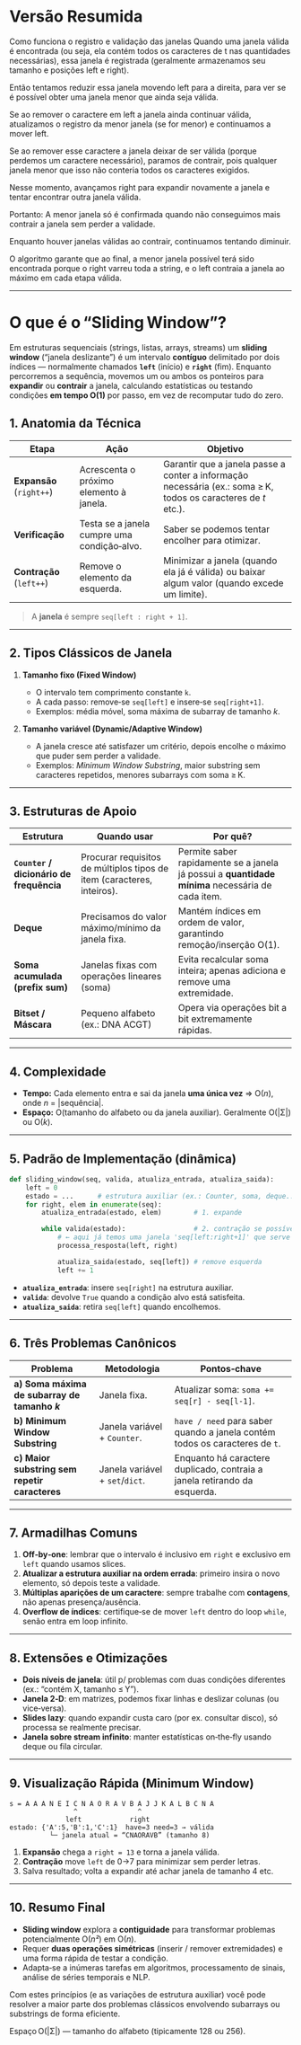 # Versão Resumida
Como funciona o registro e validação das janelas
Quando uma janela válida é encontrada (ou seja, ela contém todos os caracteres de t nas quantidades necessárias), essa janela é registrada (geralmente armazenamos seu tamanho e posições left e right).

Então tentamos reduzir essa janela movendo left para a direita, para ver se é possível obter uma janela menor que ainda seja válida.

Se ao remover o caractere em left a janela ainda continuar válida, atualizamos o registro da menor janela (se for menor) e continuamos a mover left.

Se ao remover esse caractere a janela deixar de ser válida (porque perdemos um caractere necessário), paramos de contrair, pois qualquer janela menor que isso não conteria todos os caracteres exigidos.

Nesse momento, avançamos right para expandir novamente a janela e tentar encontrar outra janela válida.

Portanto:
A menor janela só é confirmada quando não conseguimos mais contrair a janela sem perder a validade.

Enquanto houver janelas válidas ao contrair, continuamos tentando diminuir.

O algoritmo garante que ao final, a menor janela possível terá sido encontrada porque o right varreu toda a string, e o left contraia a janela ao máximo em cada etapa válida.

---

# O que é o “Sliding Window”?

Em estruturas sequenciais (strings, listas, arrays, streams) um **sliding window** (“janela deslizante”) é um intervalo **contíguo** delimitado por dois índices — normalmente chamados **`left`** (início) e **`right`** (fim).
Enquanto percorremos a sequência, movemos um ou ambos os ponteiros para **expandir** ou **contrair** a janela, calculando estatísticas ou testando condições **em tempo O(1)** por passo, em vez de recomputar tudo do zero.

## 1. Anatomia da Técnica

| Etapa                    | Ação                                        | Objetivo                                                                                                       |
| ------------------------ | ------------------------------------------- | -------------------------------------------------------------------------------------------------------------- |
| **Expansão** (`right++`) | Acrescenta o próximo elemento à janela.     | Garantir que a janela passe a conter a informação necessária (ex.: soma ≥ K, todos os caracteres de *t* etc.). |
| **Verificação**          | Testa se a janela cumpre uma condição‐alvo. | Saber se podemos tentar encolher para otimizar.                                                                |
| **Contração** (`left++`) | Remove o elemento da esquerda.              | Minimizar a janela (quando ela já é válida) ou baixar algum valor (quando excede um limite).                   |

> A **janela** é sempre `seq[left : right + 1]`.

---

## 2. Tipos Clássicos de Janela

1. **Tamanho fixo (Fixed Window)**

   * O intervalo tem comprimento constante `k`.
   * A cada passo: remove‐se `seq[left]` e insere‐se `seq[right+1]`.
   * Exemplos: média móvel, soma máxima de subarray de tamanho *k*.

2. **Tamanho variável (Dynamic/Adaptive Window)**

   * A janela cresce até satisfazer um critério, depois encolhe o máximo que puder sem perder a validade.
   * Exemplos: *Minimum Window Substring*, maior substring sem caracteres repetidos, menores subarrays com soma ≥ K.

---

## 3. Estruturas de Apoio

| Estrutura                                | Quando usar                                                            | Por quê?                                                                                         |
| ---------------------------------------- | ---------------------------------------------------------------------- | ------------------------------------------------------------------------------------------------ |
| **`Counter` / dicionário de frequência** | Procurar requisitos de múltiplos tipos de item (caracteres, inteiros). | Permite saber rapidamente se a janela já possui a **quantidade mínima** necessária de cada item. |
| **Deque**                                | Precisamos do valor máximo/mínimo da janela fixa.                      | Mantém índices em ordem de valor, garantindo remoção/inserção O(1).                              |
| **Soma acumulada (prefix sum)**          | Janelas fixas com operações lineares (soma)                            | Evita recalcular soma inteira; apenas adiciona e remove uma extremidade.                         |
| **Bitset / Máscara**                     | Pequeno alfabeto (ex.: DNA ACGT)                                       | Opera via operações bit a bit extremamente rápidas.                                              |

---

## 4. Complexidade

* **Tempo:**
  Cada elemento entra e sai da janela **uma única vez** ⇒ O(*n*), onde *n* = |sequência|.
* **Espaço:**
  O(tamanho do alfabeto ou da janela auxiliar). Geralmente O(|Σ|) ou O(*k*).

---

## 5. Padrão de Implementação (dinâmica)

```python
def sliding_window(seq, valida, atualiza_entrada, atualiza_saida):
    left = 0
    estado = ...      # estrutura auxiliar (ex.: Counter, soma, deque...)
    for right, elem in enumerate(seq):
        atualiza_entrada(estado, elem)        # 1. expande

        while valida(estado):                 # 2. contração se possível
            # ← aqui já temos uma janela 'seq[left:right+1]' que serve
            processa_resposta(left, right)

            atualiza_saida(estado, seq[left]) # remove esquerda
            left += 1
```

* **`atualiza_entrada`**: insere `seq[right]` na estrutura auxiliar.
* **`valida`**: devolve `True` quando a condição alvo está satisfeita.
* **`atualiza_saida`**: retira `seq[left]` quando encolhemos.

---

## 6. Três Problemas Canônicos

| Problema                                      | Metodologia                     | Pontos‑chave                                                                |
| --------------------------------------------- | ------------------------------- | --------------------------------------------------------------------------- |
| **a) Soma máxima de subarray de tamanho *k*** | Janela fixa.                    | Atualizar soma: `soma += seq[r] - seq[l-1]`.                                |
| **b) Minimum Window Substring**               | Janela variável + `Counter`.    | `have / need` para saber quando a janela contém todos os caracteres de `t`. |
| **c) Maior substring sem repetir caracteres** | Janela variável + `set`/`dict`. | Enquanto há caractere duplicado, contraia a janela retirando da esquerda.   |

---

## 7. Armadilhas Comuns

1. **Off‑by‑one**: lembrar que o intervalo é inclusivo em `right` e exclusivo em `left` quando usamos slices.
2. **Atualizar a estrutura auxiliar na ordem errada**: primeiro insira o novo elemento, só depois teste a validade.
3. **Múltiplas aparições de um caractere**: sempre trabalhe com **contagens**, não apenas presença/ausência.
4. **Overflow de índices**: certifique‑se de mover `left` dentro do loop `while`, senão entra em loop infinito.

---

## 8. Extensões e Otimizações

* **Dois níveis de janela**: útil p/ problemas com duas condições diferentes (ex.: “contém X, tamanho ≤ Y”).
* **Janela 2‑D**: em matrizes, podemos fixar linhas e deslizar colunas (ou vice‑versa).
* **Slides lazy**: quando expandir custa caro (por ex. consultar disco), só processa se realmente precisar.
* **Janela sobre stream infinito**: manter estatísticas on‑the‑fly usando deque ou fila circular.

---

## 9. Visualização Rápida (Minimum Window)

```
s = A A A N E I C N A O R A V B A J J K A L B C N A
                ^               ^
              left            right
estado: {'A':5,'B':1,'C':1}  have=3 need=3 → válida
          └─ janela atual = “CNAORAVB” (tamanho 8)
```

1. **Expansão** chega a `right = 13` e torna a janela válida.
2. **Contração** move `left` de 0→7 para minimizar sem perder letras.
3. Salva resultado; volta a expandir até achar janela de tamanho 4 etc.

---

## 10. Resumo Final

* **Sliding window** explora a **contiguidade** para transformar problemas potencialmente O(*n²*) em O(*n*).
* Requer **duas operações simétricas** (inserir / remover extremidades) e uma forma rápida de testar a condição.
* Adapta‑se a inúmeras tarefas em algoritmos, processamento de sinais, análise de séries temporais e NLP.

Com estes princípios (e as variações de estrutura auxiliar) você pode resolver a maior parte dos problemas clássicos envolvendo subarrays ou substrings de forma eficiente.


Espaço O(|Σ|) — tamanho do alfabeto (tipicamente 128 ou 256).
